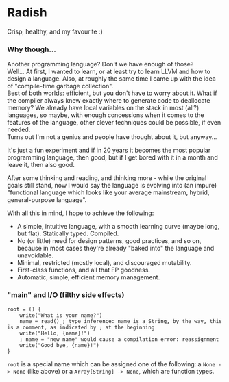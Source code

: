 # Radish

Crisp, healthy, and my favourite :)

### Why though...

Another programming language? Don't we have enough of those?\
Well... At first, I wanted to learn, or at least try to learn LLVM and how to design a language.
Also, at roughly the same time I came up with the idea of "compile-time garbage collection".\
Best of both worlds: efficient, but you don't have to worry about it.
What if the compiler always knew exactly where to generate code to deallocate memory?
We already have local variables on the stack in most (all?) languages, so maybe,
with enough concessions when it comes to the features of the language, other clever techniques could be possible,
if even needed.\
Turns out I'm not a genius and people have thought about it, but anyway...

It's just a fun experiment and if in 20 years it becomes the most popular programming language, then good,
but if I get bored with it in a month and leave it, then also good.

After some thinking and reading, and thinking more - while the original goals still stand,
now I would say the language is evolving into (an impure) "functional language which looks like
your average mainstream, hybrid, general-purpose language".

With all this in mind, I hope to achieve the following:
- A simple, intuitive language, with a smooth learning curve (maybe long, but flat). Statically typed. Compiled.
- No (or little) need for design patterns, good practices, and so on,
because in most cases they're already "baked into" the language and unavoidable.
- Minimal, restricted (mostly local), and discouraged mutability.
- First-class functions, and all that FP goodness.
- Automatic, simple, efficient memory management.

### "main" and I/O (filthy side effects)

```
root = () {
    write("What is your name?")
    name = read() ; type inference: name is a String, by the way, this is a comment, as indicated by ; at the beginning
    write("Hello, {name}!")
    ; name = "new name" would cause a compilation error: reassignment
    write("Good bye, {name}!")
}
```

`root` is a special name which can be assigned one of the following: a `None -> None` (like above) or a `Array[String] -> None`, which are function types.
